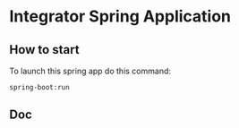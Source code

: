 # Integrator Spring Application 

## How to start
To launch this spring app do this command:

`spring-boot:run`

## Doc